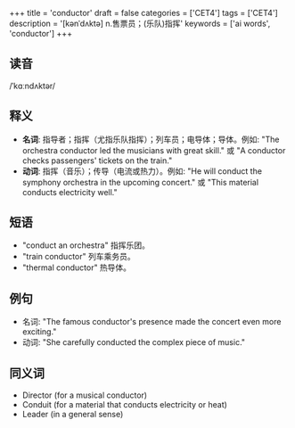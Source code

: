 +++
title = 'conductor'
draft = false
categories = ['CET4']
tags = ['CET4']
description = '[kənˈdʌktə] n.售票员；(乐队)指挥'
keywords = ['ai words', 'conductor']
+++

## 读音
/ˈkɑːndʌktər/

## 释义
- **名词**: 指导者；指挥（尤指乐队指挥）；列车员；电导体；导体。例如: "The orchestra conductor led the musicians with great skill." 或 "A conductor checks passengers' tickets on the train."
- **动词**: 指挥（音乐）；传导（电流或热力）。例如: "He will conduct the symphony orchestra in the upcoming concert." 或 "This material conducts electricity well."

## 短语
- "conduct an orchestra" 指挥乐团。
- "train conductor" 列车乘务员。
- "thermal conductor" 热导体。

## 例句
- 名词: "The famous conductor's presence made the concert even more exciting."
- 动词: "She carefully conducted the complex piece of music."

## 同义词
- Director (for a musical conductor)
- Conduit (for a material that conducts electricity or heat)
- Leader (in a general sense)
